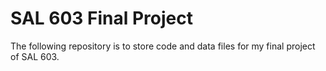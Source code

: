 # SAL 603 Final Project
 The following repository is to store code and data files for my final project of SAL 603. 
